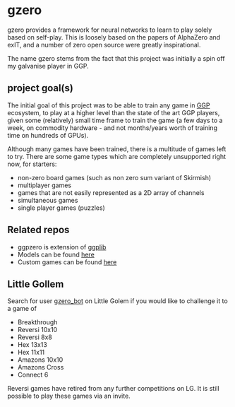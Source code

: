 gzero
=====
gzero provides a framework for neural networks to learn to play solely based on self-play.  This
is loosely based on the papers of AlphaZero and exIT, and a number of zero open source were greatly
inspirational.

The name gzero stems from the fact that this project was initially a spin off my galvanise player
in GGP.


project goal(s)
---------------
The initial goal of this project was to be able to train any game in
[GGP](https://en.wikipedia.org/wiki/General_game_playing) ecosystem, to play at a higher level than
the state of the art GGP players, given some (relatively) small time frame to train the game (a few
days to a week, on commodity hardware - and not months/years worth of training time on hundreds of
GPUs).

Although many games have been trained, there is a multitude of games left to try.  There are some
game types which are completely unsupported right now, for starters:

* non-zero board games (such as non zero sum variant of Skirmish)
* multiplayer games
* games that are not easily represented as a 2D array of channels
* simultaneous games
* single player games (puzzles)


Related repos
-------------
* ggpzero is extension of [ggplib](https://github.com/ggplib/ggplib)
* Models can be found [here](https://github.com/richemslie/gzero_data)
* Custom games can be found [here](https://github.com/richemslie/gzero_games)


Little Gollem
-------------
Search for user
[gzero_bot](http://littlegolem.net/jsp/info/player.jsp?plid=58835) on Little Golem if you would
like to challenge it to a game of

 * Breakthrough
 * Reversi 10x10
 * Reversi 8x8
 * Hex 13x13
 * Hex 11x11
 * Amazons 10x10
 * Amazons Cross
 * Connect 6

Reversi games have retired from any further competitions on LG.  It is still possible to
play these games via an invite.

